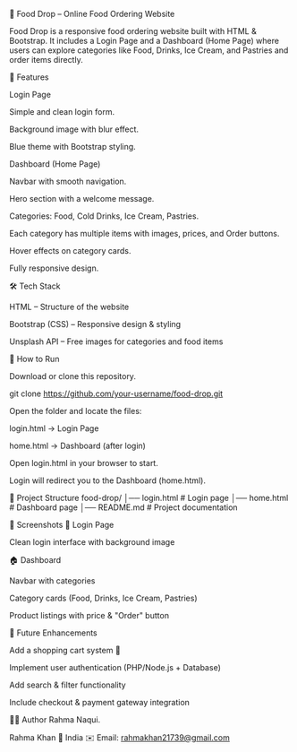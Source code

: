 🍴 Food Drop – Online Food Ordering Website

Food Drop is a responsive food ordering website built with HTML & Bootstrap.
It includes a Login Page and a Dashboard (Home Page) where users can explore categories like Food, Drinks, Ice Cream, and Pastries and order items directly.

📌 Features

Login Page

Simple and clean login form.

Background image with blur effect.

Blue theme with Bootstrap styling.

Dashboard (Home Page)

Navbar with smooth navigation.

Hero section with a welcome message.

Categories: Food, Cold Drinks, Ice Cream, Pastries.

Each category has multiple items with images, prices, and Order buttons.

Hover effects on category cards.

Fully responsive design.

🛠️ Tech Stack

HTML – Structure of the website

Bootstrap (CSS) – Responsive design & styling

Unsplash API – Free images for categories and food items

🚀 How to Run

Download or clone this repository.

git clone https://github.com/your-username/food-drop.git


Open the folder and locate the files:

login.html → Login Page

home.html → Dashboard (after login)

Open login.html in your browser to start.

Login will redirect you to the Dashboard (home.html).

📂 Project Structure
food-drop/
│── login.html        # Login page
│── home.html         # Dashboard page
│── README.md         # Project documentation

📸 Screenshots
🔑 Login Page

Clean login interface with background image

🏠 Dashboard

Navbar with categories

Category cards (Food, Drinks, Ice Cream, Pastries)

Product listings with price & "Order" button

📌 Future Enhancements

Add a shopping cart system 🛒

Implement user authentication (PHP/Node.js + Database)

Add search & filter functionality

Include checkout & payment gateway integration

👨‍💻 Author
  Rahma Naqui.

Rahma Khan
📍 India
✉️ Email: rahmakhan21739@gmail.com
